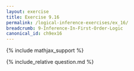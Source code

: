 ```yaml
---
layout: exercise
title: Exercise 9.16
permalink: /logical-inference-exercises/ex_16/
breadcrumb: 9-Inference-In-First-Order-Logic
canonical_id: ch9ex16
---
```


{% include mathjax_support %}
<div id="hiddden">{% include_relative question.md %}</div>